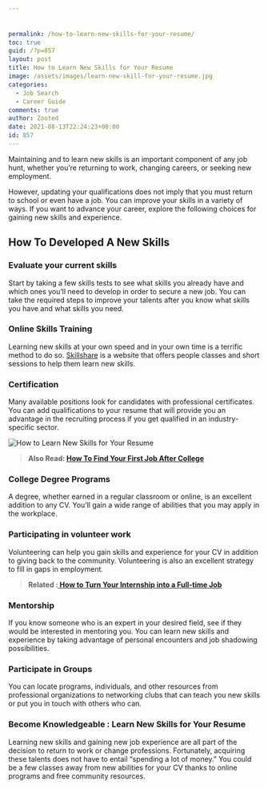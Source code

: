 ```yaml
---


permalink: /how-to-learn-new-skills-for-your-resume/
toc: true
guid: /?p=857
layout: post
title: How to Learn New Skills for Your Resume
image: /assets/images/learn-new-skill-for-your-resume.jpg
categories:
  - Job Search
  - Career Guide
comments: true
author: Zooted
date: 2021-08-13T22:24:23+00:00
id: 857
---
```

Maintaining and to learn new skills is an important component of any job hunt, whether you&#8217;re returning to work, changing careers, or seeking new employment.

However, updating your qualifications does not imply that you must return to school or even have a job. You can improve your skills in a variety of ways. If you want to advance your career, explore the following choices for gaining new skills and experience.

## **How To Developed A New Skills**

### **Evaluate your current skills**

Start by taking a few skills tests to see what skills you already have and which ones you&#8217;ll need to develop in order to secure a new job. You can take the required steps to improve your talents after you know what skills you have and what skills you need.

### **Online Skills Training**

Learning new skills at your own speed and in your own time is a terrific method to do so. [Skillshare](https://www.skillshare.com/) is a website that offers people classes and short sessions to help them learn new skills.

### **Certification**

Many available positions look for candidates with professional certificates. You can add qualifications to your resume that will provide you an advantage in the recruiting process if you get qualified in an industry-specific sector.



<img loading="lazy" width="700" height="525" src="/wp-content/uploads/2021/08/How-to-Learn-New-Skills-for-Your-Resume.jpg" alt="How to Learn New Skills for Your Resume" class="wp-image-858" srcset="/wp-content/uploads/2021/08/How-to-Learn-New-Skills-for-Your-Resume.jpg 700w, /wp-content/uploads/2021/08/How-to-Learn-New-Skills-for-Your-Resume-300x225.jpg 300w" sizes="(max-width: 700px) 100vw, 700px" /> 

<blockquote class="wp-block-quote">
  <p>
    <strong>Also Read: <a href="/how-to-find-your-first-job-after-college/">How To Find Your First Job After College</a></strong>
  </p>
</blockquote>

### **College Degree Programs**

A degree, whether earned in a regular classroom or online, is an excellent addition to any CV. You&#8217;ll gain a wide range of abilities that you may apply in the workplace.

### **Participating in volunteer work**

Volunteering can help you gain skills and experience for your CV in addition to giving back to the community. Volunteering is also an excellent strategy to fill in gaps in employment.

> **Related :[ How to Turn Your Internship into a Full-time Job](/how-to-turn-your-internship-into-a-full-time-job/)**

### **Mentorship**

If you know someone who is an expert in your desired field, see if they would be interested in mentoring you. You can learn new skills and experience by taking advantage of personal encounters and job shadowing possibilities.

### **Participate in Groups**

You can locate programs, individuals, and other resources from professional organizations to networking clubs that can teach you new skills or put you in touch with others who can.

### **Become Knowledgeable** : Learn New Skills for Your Resume

Learning new skills and gaining new job experience are all part of the decision to return to work or change professions. Fortunately, acquiring these talents does not have to entail &#8220;spending a lot of money.&#8221; You could be a few classes away from new abilities for your CV thanks to online programs and free community resources.